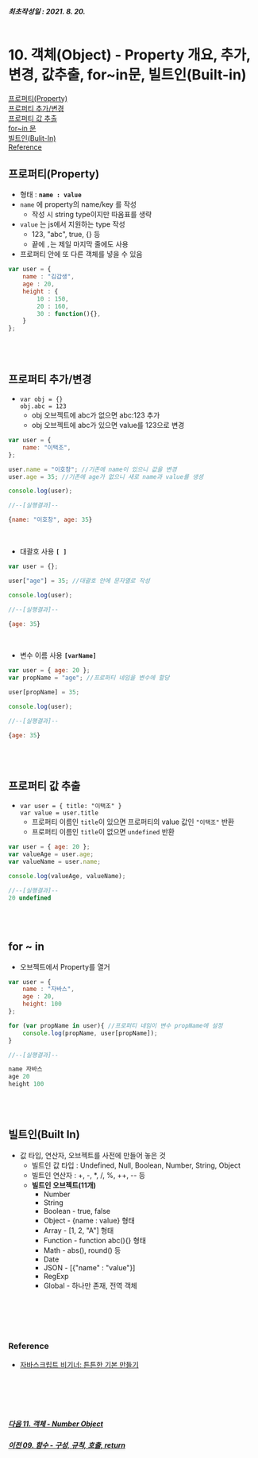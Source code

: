 ##### 최초작성일 : 2021. 8. 20.<br><br>
# 10. 객체(Object) - Property 개요, 추가, 변경, 값추출, for~in문, 빌트인(Built-in)
[프로퍼티(Property)](#프로퍼티property)  
[프로퍼티 추가/변경](#프로퍼티-추가변경)  
[프로퍼티 값 추출](#프로퍼티-값-추출)  
[for~in 문](#for--in)  
[빌트인(Bulit-In)](#빌트인built-in)  
[Reference](#reference)


## 프로퍼티(Property)
- 형태 : **`name : value`**
- `name` 에 property의 name/key 를 작성
  - 작성 시 string type이지만 따옴표를 생략
- `value` 는 js에서 지원하는 type 작성
  - 123, "abc", true, {} 등
  - 끝에 `,`는 제일 마지막 줄에도 사용
- 프로퍼티 안에 또 다른 객체를 넣을 수 있음
```js
var user = {
    name : "김갑생",
    age : 20,
    height : {
        10 : 150,
        20 : 160,
        30 : function(){},
    }
};
```

<br><br>

## 프로퍼티 추가/변경
- `var obj = {}`<br>
  `obj.abc = 123`
  - obj 오브젝트에 abc가 없으면 abc:123 추가
  - obj 오브젝트에 abc가 있으면 value를 123으로 변경

```js
var user = {
    name: "이택조",
};

user.name = "이호창"; //기존에 name이 있으니 값을 변경
user.age = 35; //기존에 age가 없으니 새로 name과 value를 생셩

console.log(user);

//--[실행결과]--

{name: "이호창", age: 35}
```

<br>

- 대괄호 사용 **`[ ]`**
```js
var user = {};

user["age"] = 35; //대괄호 안에 문자열로 작성

console.log(user);

//--[실행결과]--

{age: 35}
```

<br>

- 변수 이름 사용 **`[varName]`**
```js
var user = { age: 20 };
var propName = "age"; //프로퍼티 네임을 변수에 할당

user[propName] = 35;

console.log(user);

//--[실행결과]--

{age: 35}
```

<br><br>

## 프로퍼티 값 추출
- `var user = { title: "이택조" }`<br>
  `var value = user.title`
  - 프로퍼티 이름인 `title`이 있으면 프로퍼티의 value 값인 `"이택조"` 반환
  - 프로퍼티 이름인 `title`이 없으면 `undefined` 반환

```js
var user = { age: 20 };
var valueAge = user.age;
var valueName = user.name;

console.log(valueAge, valueName);

//--[실행결과]--
20 undefined
```

<br><br>

## for ~ in
- 오브젝트에서 Property를 열거

```js
var user = {
    name : "자바스",
    age : 20,
    height: 100
};

for (var propName in user){ //프로퍼티 네임이 변수 propName에 설정
    console.log(propName, user[propName]);
}

//--[실행결과]--

name 자바스
age 20
height 100

```

<br><br>

## 빌트인(Built In)
- 값 타입, 연산자, 오브젝트를 사전에 만들어 놓은 것
  - 빌트인 값 타입 : Undefined, Null, Boolean, Number, String, Object
  - 빌트인 연산자 : +, -, *, /, %, ++, -- 등
  - **빌트인 오브젝트(11개)**
    - Number
    - String
    - Boolean - true, false
    - Object - {name : value} 형태
    - Array - [1, 2, "A"] 형태
    - Function - function abc(){} 형태
    - Math - abs(), round() 등
    - Date
    - JSON - [{"name" : "value"}]
    - RegExp
    - Global - 하나만 존재, 전역 객체

<br><br>
---
### **Reference**
- [자바스크립트 비기너: 튼튼한 기본 만들기](https://www.inflearn.com/course/%EC%9E%90%EB%B0%94%EC%8A%A4%ED%81%AC%EB%A6%BD%ED%8A%B8-%EB%B9%84%EA%B8%B0%EB%84%88)

<br><br>
---
##### [다음 11. 객체 - Number Object](https://github.com/mansaout/TIL/blob/main/Javascript/11_grammar_number_object.md)
##### [이전 09. 함수 - 구성, 규칙, 호출, return](https://github.com/mansaout/TIL/blob/main/Javascript/09_grammar_function.md)